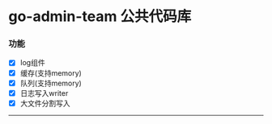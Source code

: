# go-admin-team 公共代码库

### 功能
 - [x] log组件
 - [x] 缓存(支持memory)
 - [x] 队列(支持memory)
 - [x] 日志写入writer
 - [x] 大文件分割写入
---
